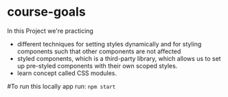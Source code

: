 # course-goals

In this Project we're practicing
<ul>
<li>different techniques for setting styles dynamically and for styling components such that other components are not affected</li>
<li> styled components, which is a third-party library, which allows us to set up pre-styled components with their own scoped styles.</li>
<li> learn concept called CSS modules.</li>
</ul>

#To run this locally app run:
```npm start```
